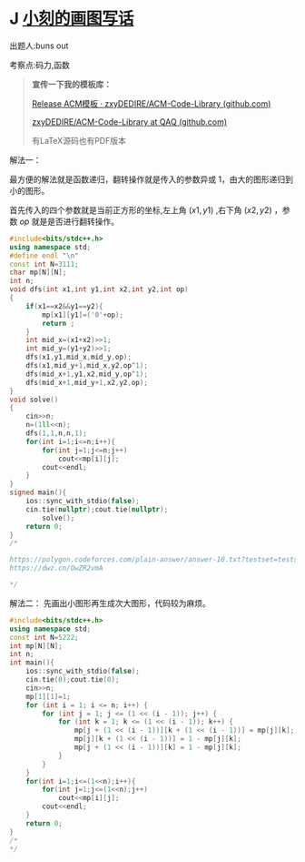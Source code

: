 # J [小刻的画图写话](https://ac.nowcoder.com/acm/contest/72386/J)

出题人:buns out

考察点:码力,函数

> **宣传一下我的模板库：** 
>
> [Release ACM模板 · zxyDEDIRE/ACM-Code-Library (github.com)](https://github.com/zxyDEDIRE/ACM-Code-Library/releases/tag/QAQ)
>
> [zxyDEDIRE/ACM-Code-Library at QAQ (github.com)](https://github.com/zxyDEDIRE/ACM-Code-Library/tree/QAQ)
>
> 有LaTeX源码也有PDF版本



解法一：

最方便的解法就是函数递归，翻转操作就是传入的参数异或 $1$，由大的图形递归到小的图形。

首先传入的四个参数就是当前正方形的坐标,左上角 $(x1,y1)$ ,右下角 $(x2,y2)$ ，参数 $op$ 就是是否进行翻转操作。

~~~cpp
#include<bits/stdc++.h>
using namespace std;
#define endl "\n"
const int N=3111;
char mp[N][N];
int n;
void dfs(int x1,int y1,int x2,int y2,int op)
{
	if(x1==x2&&y1==y2){
		mp[x1][y1]=('0'+op);
		return ;
	}
	int mid_x=(x1+x2)>>1;
	int mid_y=(y1+y2)>>1;
	dfs(x1,y1,mid_x,mid_y,op);
	dfs(x1,mid_y+1,mid_x,y2,op^1);
	dfs(mid_x+1,y1,x2,mid_y,op^1);
	dfs(mid_x+1,mid_y+1,x2,y2,op);
}
void solve()
{
	cin>>n;
	n=(1ll<<n);
	dfs(1,1,n,n,1);
	for(int i=1;i<=n;i++){
		for(int j=1;j<=n;j++)
			cout<<mp[i][j];
        cout<<endl;
	}
}
signed main(){
	ios::sync_with_stdio(false);
	cin.tie(nullptr);cout.tie(nullptr);
		solve();
	return 0;
}
/*

https://polygon.codeforces.com/plain-answer/answer-10.txt?testset=tests&index=10&session=e40d2be16baa1fbcac4ac4ce94a88eb0147bd4b7&ccid=1ea5ccabf3e3ad2d489fda4e0e37f208
https://dwz.cn/OwZR2vmA

*/
~~~

解法二：
先画出小图形再生成次大图形，代码较为麻烦。

~~~cpp
#include<bits/stdc++.h>
using namespace std;
const int N=5222;
int mp[N][N];
int n;
int main(){
    ios::sync_with_stdio(false);
    cin.tie(0);cout.tie(0);
    cin>>n;
    mp[1][1]=1;
    for (int i = 1; i <= n; i++) {
        for (int j = 1; j <= (1 << (i - 1)); j++) {
            for (int k = 1; k <= (1 << (i - 1)); k++) {
                mp[j + (1 << (i - 1))][k + (1 << (i - 1))] = mp[j][k];
                mp[j][k + (1 << (i - 1))] = 1 - mp[j][k];
                mp[j + (1 << (i - 1))][k] = 1 - mp[j][k];
            }
        }
    }
    for(int i=1;i<=(1<<n);i++){
        for(int j=1;j<=(1<<n);j++)
            cout<<mp[i][j];
        cout<<endl;
    }
    return 0;
}
/*
*/
~~~

